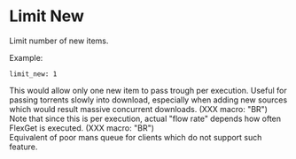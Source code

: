 # Limit New
Limit number of new items.

Example:

```
limit_new: 1
```

This would allow only one new item to pass trough per execution.
Useful for passing torrents slowly into download, especially when adding new sources which would result massive concurrent downloads.
(XXX macro: "BR")  
Note that since this is per execution, actual "flow rate" depends how often
FlexGet is executed.
(XXX macro: "BR")  
Equivalent of poor mans queue for clients which do not support such feature.
